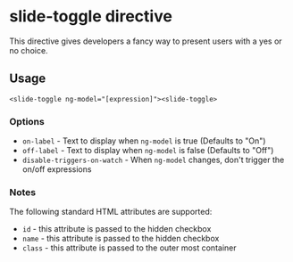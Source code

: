 # slide-toggle directive

This directive gives developers a fancy way to present users with a yes or no choice.

## Usage

    <slide-toggle ng-model="[expression]"><slide-toggle>

### Options

* `on-label` - Text to display when `ng-model` is true (Defaults to "On")
* `off-label` - Text to display when `ng-model` is false (Defaults to "Off")
* `disable-triggers-on-watch` - When `ng-model` changes, don't trigger the on/off expressions

### Notes

The following standard HTML attributes are supported:

* `id` - this attribute is passed to the hidden checkbox
* `name` - this attribute is passed to the hidden checkbox
* `class` - this attribute is passed to the outer most container